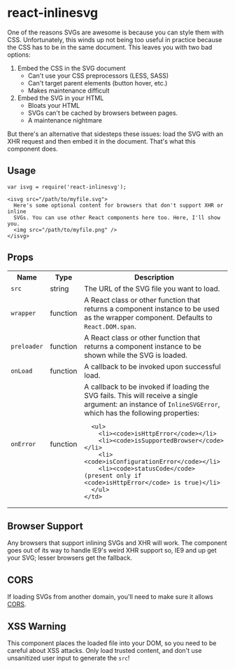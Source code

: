 react-inlinesvg
===============

One of the reasons SVGs are awesome is because you can style them with CSS.
Unfortunately, this winds up not being too useful in practice because the CSS
has to be in the same document. This leaves you with two bad options:

1. Embed the CSS in the SVG document
    * Can't use your CSS preprocessors (LESS, SASS)
    * Can't target parent elements (button hover, etc.)
    * Makes maintenance difficult
2. Embed the SVG in your HTML
    * Bloats your HTML
    * SVGs can't be cached by browsers between pages.
    * A maintenance nightmare

But there's an alternative that sidesteps these issues: load the SVG with an XHR
request and then embed it in the document. That's what this component does.


Usage
-----

```
var isvg = require('react-inlinesvg');

<isvg src="/path/to/myfile.svg">
  Here's some optional content for browsers that don't support XHR or inline
  SVGs. You can use other React components here too. Here, I'll show you.
  <img src="/path/to/myfile.png" />
</isvg>
```


Props
-----

<table>
  <tr>
    <th>Name</th>
    <th>Type</th>
    <th>Description</th>
  </tr>
  <tr>
    <td><code>src</code></td>
    <td>string</td>
    <td>
      The URL of the SVG file you want to load.
    </td>
  </tr>
  <tr>
    <td><code>wrapper</code></td>
    <td>function</td>
    <td>
      A React class or other function that returns a component instance to be
      used as the wrapper component. Defaults to <code>React.DOM.span</code>.
    </td>
  </tr>
  <tr>
    <td><code>preloader</code></td>
    <td>function</td>
    <td>
      A React class or other function that returns a component instance to be
      shown while the SVG is loaded.
    </td>
  </tr>
  <tr>
    <td><code>onLoad</code></td>
    <td>function</td>
    <td>
      A callback to be invoked upon successful load.
    </td>
  </tr>
  <tr>
    <td><code>onError</code></td>
    <td>function</td>
    <td>
      A callback to be invoked if loading the SVG fails. This will receive a
      single argument: an instance of <code>InlineSVGError</code>, which has
      the following properties:

      <ul>
        <li><code>isHttpError</code></li>
        <li><code>isSupportedBrowser</code></li>
        <li><code>isConfigurationError</code></li>
        <li><code>statusCode</code> (present only if <code>isHttpError</code> is true)</li>
      </ul>
    </td>
  </tr>
</table>


Browser Support
---------------

Any browsers that support inlining SVGs and XHR will work. The component goes
out of its way to handle IE9's weird XHR support so, IE9 and up get your SVG;
lesser browsers get the fallback.


CORS
----

If loading SVGs from another domain, you'll need to make sure it allows [CORS].


XSS Warning
-----------

This component places the loaded file into your DOM, so you need to be careful
about XSS attacks. Only load trusted content, and don't use unsanitized user
input to generate the `src`!


[CORS]: https://developer.mozilla.org/en-US/docs/HTTP/Access_control_CORS
